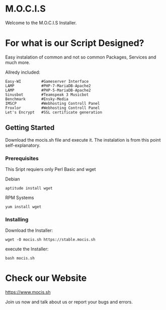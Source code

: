 # M.O.C.I.S
Welcome to the M.O.C.I.S Installer.

# For what is our Script Designed?
Easy instalation of common and not so common Packages, Services and much more.

Allredy included:
```
Easy-WI         #Gameserver Interface
LAMP            #PHP-7-MariaDB-Apache2
LAMP            #PHP-5-MariaDB-Apache2
Sinusbot        #Teamspeak 3 Musicbot
Benchmark       #Ensky-Media
IMSCP           #Webhosting Controll Panel
Froxlor         #Webhosting Controll Panel
Let's Encrypt   #SSL certificate generation
```

## Getting Started

Download the mocis.sh file and execute it. The instalation is from this point self-explanatory.

### Prerequisites

This Sript requiers only Perl Basic and wget

Debian

```
aptitude install wget
```
RPM Systems
```
yum install wget
```
### Installing

Download the Installer:
```
wget -O mocis.sh https://stable.mocis.sh
```
execute the Installer:
```
bash mocis.sh
```

# Check our Website

https://www.mocis.sh

Join us now and talk about us or report your bugs and errors.
